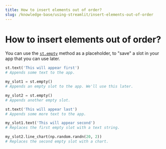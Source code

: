 ```yaml
---
title: How to insert elements out of order?
slug: /knowledge-base/using-streamlit/insert-elements-out-of-order
---
```


# How to insert elements out of order?

You can use the [`st.empty`](/develop/api-reference/layout/st.empty) method as a placeholder,
to "save" a slot in your app that you can use later.

```python
st.text('This will appear first')
# Appends some text to the app.

my_slot1 = st.empty()
# Appends an empty slot to the app. We'll use this later.

my_slot2 = st.empty()
# Appends another empty slot.

st.text('This will appear last')
# Appends some more text to the app.

my_slot1.text('This will appear second')
# Replaces the first empty slot with a text string.

my_slot2.line_chart(np.random.randn(20, 2))
# Replaces the second empty slot with a chart.
```
